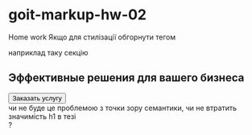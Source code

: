 # goit-markup-hw-02

Home work Якщо для стилізації обгорнути тегом <div> наприклад таку секцію

<section>
<h1>Эффективные
решения для вашего бизнеса</h1> 
<button type="button">Заказать услугу</button> 
</section> 
чи не буде це проблемою з точки зору семантики, чи не втратить значимість h1 в тезі <div>?
